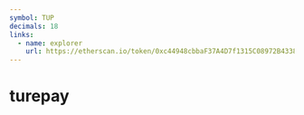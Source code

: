 ```yaml
---
symbol: TUP
decimals: 18
links:
  - name: explorer
    url: https://etherscan.io/token/0xc44948cbbaF37A4D7f1315C08972B4338080bf59
---
```


# turepay
